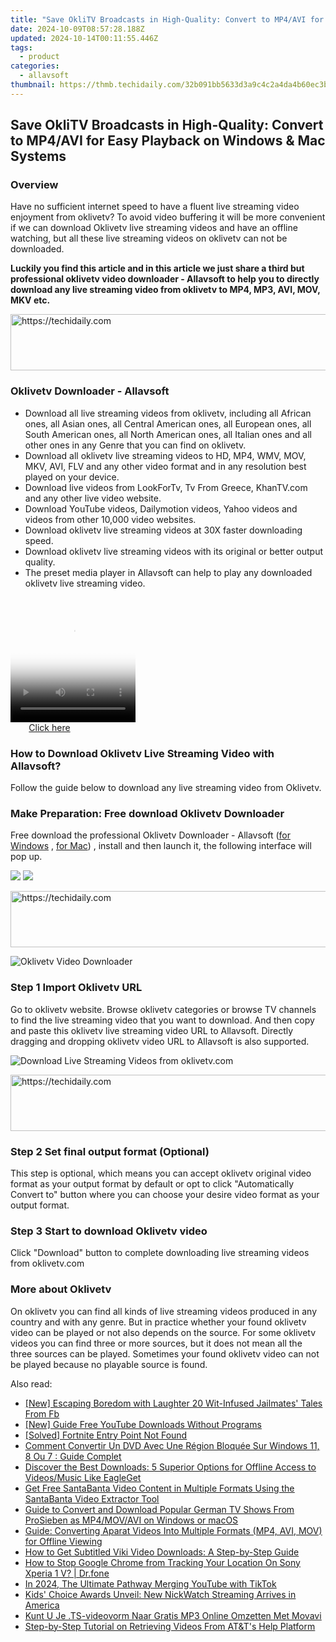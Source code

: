 ```yaml
---
title: "Save OkliTV Broadcasts in High-Quality: Convert to MP4/AVI for Easy Playback on Windows & Mac Systems"
date: 2024-10-09T08:57:28.188Z
updated: 2024-10-14T00:11:55.446Z
tags:
  - product
categories:
  - allavsoft
thumbnail: https://thmb.techidaily.com/32b091bb5633d3a9c4c2a4da4b60ec3b4374fdb769db4d47d5b0ac420926fc16.jpg
---
```


## Save OkliTV Broadcasts in High-Quality: Convert to MP4/AVI for Easy Playback on Windows & Mac Systems

### Overview

Have no sufficient internet speed to have a fluent live streaming video enjoyment from oklivetv? To avoid video buffering it will be more convenient if we can download Oklivetv live streaming videos and have an offline watching, but all these live streaming videos on oklivetv can not be downloaded.

**Luckily you find this article and in this article we just share a third but professional oklivetv video downloader - Allavsoft to help you to directly download any live streaming video from oklivetv to MP4, MP3, AVI, MOV, MKV etc.**

<!-- affiliate ads begin -->
<a href="https://unicoeye.pxf.io/c/5597632/2134493/18498" target="_top" id="2134493">
  <img src="//a.impactradius-go.com/display-ad/18498-2134493" border="0" alt="https://techidaily.com" width="728" height="90"/>
</a>
<img height="0" width="0" src="https://unicoeye.pxf.io/i/5597632/2134493/18498" style="position:absolute;visibility:hidden;" border="0" />
<!-- affiliate ads end -->

### Oklivetv Downloader - Allavsoft

* Download all live streaming videos from oklivetv, including all African ones, all Asian ones, all Central American ones, all European ones, all South American ones, all North American ones, all Italian ones and all other ones in any Genre that you can find on oklivetv.
* Download all oklivetv live streaming videos to HD, MP4, WMV, MOV, MKV, AVI, FLV and any other video format and in any resolution best played on your device.
* Download live videos from LookForTv, Tv From Greece, KhanTV.com and any other live video website.
* Download YouTube videos, Dailymotion videos, Yahoo videos and videos from other 10,000 video websites.
* Download oklivetv live streaming videos at 30X faster downloading speed.
* Download oklivetv live streaming videos with its original or better output quality.
* The preset media player in Allavsoft can help to play any downloaded oklivetv live streaming video.

<!-- affiliate ads begin -->
<span id="1328683">
					<video width="200" height="200" style="cursor:pointer"
           poster="//a.impactradius-go.com/display-clicktoplayimage/1328683.png"
           onclick="if(!this.playClicked){this.play();this.setAttribute('controls',true);this.playClicked=true;}">
	   <source src="//a.impactradius-go.com/display-ad/15852-1328683">
	   <img src="//a.impactradius-go.com/display-clicktoplayimage/1328683.png" style="border: none; height: 100%; width: 100%; object-fit: contain">
	</video>
	<div style="width:125px;text-align:center"><a href="javascript:window.open(decodeURIComponent('https%3A%2F%2Fthefitville.pxf.io%2Fc%2F5597632%2F1328683%2F15852'), '_blank');void(0);">Click here</a></div>
</span>
<img height="0" width="0" src="https://imp.pxf.io/i/5597632/1328683/15852" style="position:absolute;visibility:hidden;" border="0" />
<!-- affiliate ads end -->

### How to Download Oklivetv Live Streaming Video with Allavsoft?

Follow the guide below to download any live streaming video from Oklivetv.

### Make Preparation: Free download Oklivetv Downloader

Free download the professional Oklivetv Downloader - Allavsoft ([for Windows](https://tools.techidaily.com/allavsoft/products/) , [for Mac](https://tools.techidaily.com/allavsoft/products/)) , install and then launch it, the following interface will pop up.

[![](https://www.allavsoft.com/how-to/../images/how-to/free-download-win.jpg)](https://tools.techidaily.com/allavsoft/products/) [![](https://www.allavsoft.com/how-to/../images/how-to/free-download-mac.jpg)](https://tools.techidaily.com/allavsoft/products/)

<!-- affiliate ads begin -->
<a href="https://appsumo.8odi.net/c/5597632/2049364/7443" target="_top" id="2049364">
  <img src="//a.impactradius-go.com/display-ad/7443-2049364" border="0" alt="https://techidaily.com" width="728" height="90"/>
</a>
<img height="0" width="0" src="https://appsumo.8odi.net/i/5597632/2049364/7443" style="position:absolute;visibility:hidden;" border="0" />
<!-- affiliate ads end -->

![Oklivetv Video Downloader](https://www.allavsoft.com/how-to/../images/allavsoft/screen-shot-600.jpg)

### Step 1 Import Oklivetv URL

Go to oklivetv website. Browse oklivetv categories or browse TV channels to find the live streaming video that you want to download. And then copy and paste this oklivetv live streaming video URL to Allavsoft. Directly dragging and dropping oklivetv video URL to Allavsoft is also supported.

![Download Live Streaming Videos from oklivetv.com](https://www.allavsoft.com/how-to/../images/how-to/download-rtmp-video/download-rtmp-video.jpg)

<!-- affiliate ads begin -->
<a href="https://appsumo.8odi.net/c/5597632/2151890/7443" target="_top" id="2151890">
  <img src="//a.impactradius-go.com/display-ad/7443-2151890" border="0" alt="https://techidaily.com" width="728" height="90"/>
</a>
<img height="0" width="0" src="https://appsumo.8odi.net/i/5597632/2151890/7443" style="position:absolute;visibility:hidden;" border="0" />
<!-- affiliate ads end -->

### Step 2 Set final output format (Optional)

This step is optional, which means you can accept oklivetv original video format as your output format by default or opt to click "Automatically Convert to" button where you can choose your desire video format as your output format.

### Step 3 Start to download Oklivetv video

Click "Download" button to complete downloading live streaming videos from oklivetv.com

### More about Oklivetv

On oklivetv you can find all kinds of live streaming videos produced in any country and with any genre. But in practice whether your found oklivetv video can be played or not also depends on the source. For some oklivetv videos you can find three or more sources, but it does not mean all the three sources can be played. Sometimes your found oklivetv video can not be played because no playable source is found.

<ins class="adsbygoogle"
     style="display:block"
     data-ad-format="autorelaxed"
     data-ad-client="ca-pub-7571918770474297"
     data-ad-slot="1223367746"></ins>

<ins class="adsbygoogle"
     style="display:block"
     data-ad-client="ca-pub-7571918770474297"
     data-ad-slot="8358498916"
     data-ad-format="auto"
     data-full-width-responsive="true"></ins>

<span class="atpl-alsoreadstyle">Also read:</span>
<div><ul>
<li><a href="https://facebook-video-recording.techidaily.com/new-escaping-boredom-with-laughter-20-wit-infused-jailmates-tales-from-fb/"><u>[New] Escaping Boredom with Laughter 20 Wit-Infused Jailmates' Tales From Fb</u></a></li>
<li><a href="https://youtube-tips.techidaily.com/uide-free-youtube-downloads-without-programs/"><u>[New] Guide Free YouTube Downloads Without Programs</u></a></li>
<li><a href="https://win-answers.techidaily.com/solved-fortnite-entry-point-not-found/"><u>[Solved] Fortnite Entry Point Not Found</u></a></li>
<li><a href="https://discover-hacks.techidaily.com/comment-convertir-un-dvd-avec-une-region-bloquee-sur-windows-11-8-ou-7-guide-complet/"><u>Comment Convertir Un DVD Avec Une Région Bloquée Sur Windows 11, 8 Ou 7 : Guide Complet</u></a></li>
<li><a href="https://win-awesome.techidaily.com/discover-the-best-downloads-5-superior-options-for-offline-access-to-videosmusic-like-eagleget/"><u>Discover the Best Downloads: 5 Superior Options for Offline Access to Videos/Music Like EagleGet</u></a></li>
<li><a href="https://win-awesome.techidaily.com/get-free-santabanta-video-content-in-multiple-formats-using-the-santabanta-video-extractor-tool/"><u>Get Free SantaBanta Video Content in Multiple Formats Using the SantaBanta Video Extractor Tool</u></a></li>
<li><a href="https://win-awesome.techidaily.com/guide-to-convert-and-download-popular-german-tv-shows-from-prosieben-as-mp4movavi-on-windows-or-macos/"><u>Guide to Convert and Download Popular German TV Shows From ProSieben as MP4/MOV/AVI on Windows or macOS</u></a></li>
<li><a href="https://win-awesome.techidaily.com/guide-converting-aparat-videos-into-multiple-formats-mp4-avi-mov-for-offline-viewing/"><u>Guide: Converting Aparat Videos Into Multiple Formats (MP4, AVI, MOV) for Offline Viewing</u></a></li>
<li><a href="https://win-awesome.techidaily.com/how-to-get-subtitled-viki-video-downloads-a-step-by-step-guide/"><u>How to Get Subtitled Viki Video Downloads: A Step-by-Step Guide</u></a></li>
<li><a href="https://change-location.techidaily.com/how-to-stop-google-chrome-from-tracking-your-location-on-sony-xperia-1-v-drfone-by-drfone-virtual-android/"><u>How to Stop Google Chrome from Tracking Your Location On Sony Xperia 1 V? | Dr.fone</u></a></li>
<li><a href="https://youtube-help.techidaily.com/in-2024-the-ultimate-pathway-merging-youtube-with-tiktok/"><u>In 2024, The Ultimate Pathway Merging YouTube with TikTok</u></a></li>
<li><a href="https://buynow-info.techidaily.com/kids-choice-awards-unveil-new-nickwatch-streaming-arrives-in-america/"><u>Kids' Choice Awards Unveil: New NickWatch Streaming Arrives in America</u></a></li>
<li><a href="https://discover-blog.techidaily.com/kunt-u-je-ts-videovorm-naar-gratis-mp3-online-omzetten-met-movavi/"><u>Kunt U Je .TS-videovorm Naar Gratis MP3 Online Omzetten Met Movavi</u></a></li>
<li><a href="https://win-awesome.techidaily.com/step-by-step-tutorial-on-retrieving-videos-from-atandts-help-platform/"><u>Step-by-Step Tutorial on Retrieving Videos From AT&T's Help Platform</u></a></li>
</ul></div>

